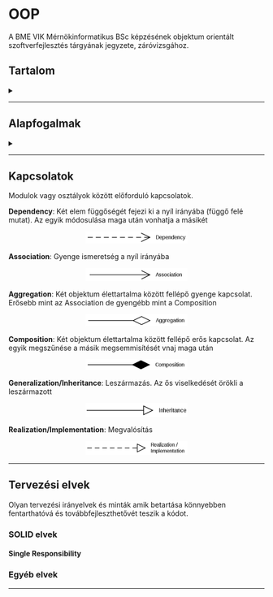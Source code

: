# OOP

A BME VIK Mérnökinformatikus BSc képzésének objektum orientált szoftverfejlesztés tárgyának jegyzete, záróvizsgához.

## Tartalom
<details>
  <summary></summary>

1. [Alapfogalmak](#alapfogalmak)
2. [Kapcsolatok](#kapcsolatok)
3. [Tervezési elvek](#tervezesi-elvek)
   1. [SOLID elvek](#SOLID-elvek)
      1. [Single Responsibility](#single-responsibility)
   2. [Egyéb elvek](#egyeb-elvek)
4. [xxx](#xxx)

</details>

---

## Alapfogalmak <a name="alapfogalmak" />

<details>
  <summary></summary>

Az alábbi fogalmak vázlatosan vannak definiálva. Alapos ismeretük elengedhetetlen a továbbiakban.

__Class__: Típus

__Object__: Példány

__Static__: Típushoz (class-hoz) tartozik (pl.: változó vagy függvény)

__Abstraction__: A kontextusban nem fontos részletek elhagyása, a való világ modellezése

__Classification__:  Közös tulajdonság alapján történő csoportosítás

__Encapsulation__:  Egységbezárás, egy osztály adattagjait nem lehet kívülről elérni, csak az erre a célra készített függvényeken keresztül

__Inheritance__:  Leszármazás, a leszármazott osztály tudja használni őse viselkedését, nem az adatait

<p align="center">
    <img src="inheritance.png" width="50"/>
</p>


__Polymorphism__: A hívó felől el van rejtve az objektum típusa, annyi ismert, hogy egy adott osztály leszármazottja

__Visibility__: Láthatóság

__Virtual method__: A virtuális függvények felülírhatóak a leszármazottakban, ezzel módosítva a leszármazottak viselkedését

__Abstract method__: Nem rendelkezik implementációval

__Abstract class__: Olyan osztály amit nem lehet példányosítani. Általában van abstract függvénye

__Interface__: Egy olyan függvényhalmaz amik nincsenek implementálva. Az interface-t megvalósító osztályoknak kell ezeket implementálni. Egyes nyelvekben nincs külön interface, helyette abstract osztályok és függvények (tisztán virtuális függvény) használhatóak

__Interface of a class__: Egy osztály publikus függvényeinek halmaza

__Coupling__: Az összefüggések mértéke. Minél alacsonyabb annál jobb. Az összefüggés azt vonja maga után, hogy ha az egyik rész változik, akkor a másiknak is változnia kell.

__Cohesion__: Annak mértéke, hogy egy adott egységen belül mennyir illenek (logikailag) egymáshoz a részek. Minél magasabb annál jobb

</details>

--- 

## Kapcsolatok <a name="kapcsolatok" />

Modulok vagy osztályok között előforduló kapcsolatok.

__Dependency__: Két elem függőségét fejezi ki a nyíl irányába (függő felé mutat). Az egyik módosulása maga után vonhatja a másikét

<p align="center">
    <img src="dependency.png" width="200"/>
</p>

__Association__: Gyenge ismeretség a nyíl irányába

<p align="center">
    <img src="association.png" width="200"/>
</p>

__Aggregation__: Két objektum élettartalma között fellépő gyenge kapcsolat. Erősebb mint az Association de gyengébb mint a Composition

<p align="center">
    <img src="aggregation.png" width="200"/>
</p>

__Composition__: Két objektum élettartalma között fellépő erős kapcsolat. Az egyik megszűnése a másik megsemmisítését vnaj maga után

<p align="center">
    <img src="composition.png" width="200"/>
</p>

__Generalization/Inheritance__: Leszármazás. Az ős viselkedését örökli a leszármazott

<p align="center">
    <img src="inheritance2.png" width="200"/>
</p>

__Realization/Implementation__: Megvalósítás

<p align="center">
    <img src="implementation.png" width="200"/>
</p>

---

## Tervezési elvek <a name="tervezesi-elvek" />

Olyan tervezési irányelvek és minták amik betartása könnyebben fentarthatóvá és továbbfejleszthetővét teszik a kódot.

### SOLID elvek <a name="SOLID-elvek" />

#### Single Responsibility <a name="single-responsibility" />

### Egyéb elvek <a name="egyeb-elvek" />

---